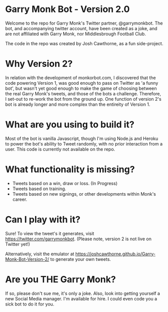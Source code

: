 # Garry Monk Bot - Version 2.0

Welcome to the repo for Garry Monk's Twitter partner, @garrymonkbot. The bot, and accompanying twitter account, have been created as a joke, and are not affiliated with Garry Monk, nor Middlesbrough Football Club. 

The code in the repo was created by Josh Cawthorne, as a fun side-project. 

# Why Version 2?

In relation with the development of monkorbot.com, I discovered that the code powering Version 1, was good enough to pass on Twitter as 'a funny bot', but wasn't yet good enough to make the game of choosing between the real Garry Monk's tweets, and those of the bots a challenge. Therefore, I set-out to re-work the bot from the ground up. One function of version 2's bot is already longer and more complex than the entireity of Version 1.

# What are you using to build it?

Most of the bot is vanilla Javascript, though I'm using Node.js and Heroku to power the bot's ability to Tweet randomly, with no prior interaction from a user. This code is currently not available on the repo.

# What functionality is missing?

- Tweets based on a win, draw or loss. (In Progress)
- Tweets based on training.
- Tweets based on new signings, or other developments within Monk's career.

# Can I play with it?

Sure! To view the tweet's it generates, visit https://twitter.com/garrymonkbot. (Please note, version 2 is not live on Twitter yet!)

Alternatively, visit the emulator at https://joshcawthorne.github.io/Garry-Monk-Bot-Version-2/ to generate your own tweets.

# Are you THE Garry Monk?

If so, please don't sue me, it's only a joke. Also, look into getting yourself a new Social Media manager. I'm available for hire. I could even code you a sick bot to do it for you.
